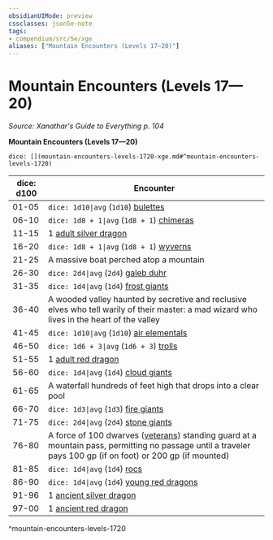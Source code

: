 ```yaml
---
obsidianUIMode: preview
cssclasses: json5e-note
tags:
- compendium/src/5e/xge
aliases: ["Mountain Encounters (Levels 17—20)"]
---
```

# Mountain Encounters (Levels 17—20)
*Source: Xanathar's Guide to Everything p. 104* 

**Mountain Encounters (Levels 17—20)**

`dice: [](mountain-encounters-levels-1720-xge.md#^mountain-encounters-levels-1720)`

| dice: d100 | Encounter |
|------------|-----------|
| 01-05 | `dice: 1d10\|avg` (`1d10`) [bulettes](compendium/bestiary/monstrosity/bulette.md) |
| 06-10 | `dice: 1d8 + 1\|avg` (`1d8 + 1`) [chimeras](compendium/bestiary/monstrosity/chimera.md) |
| 11-15 | 1 [adult silver dragon](compendium/bestiary/dragon/adult-silver-dragon.md) |
| 16-20 | `dice: 1d8 + 1\|avg` (`1d8 + 1`) [wyverns](compendium/bestiary/dragon/wyvern.md) |
| 21-25 | A massive boat perched atop a mountain |
| 26-30 | `dice: 2d4\|avg` (`2d4`) [galeb duhr](compendium/bestiary/elemental/galeb-duhr.md) |
| 31-35 | `dice: 1d4\|avg` (`1d4`) [frost giants](compendium/bestiary/giant/frost-giant.md) |
| 36-40 | A wooded valley haunted by secretive and reclusive elves who tell warily of their master: a mad wizard who lives in the heart of the valley |
| 41-45 | `dice: 1d10\|avg` (`1d10`) [air elementals](compendium/bestiary/elemental/air-elemental.md) |
| 46-50 | `dice: 1d6 + 3\|avg` (`1d6 + 3`) [trolls](compendium/bestiary/giant/troll.md) |
| 51-55 | 1 [adult red dragon](compendium/bestiary/dragon/adult-red-dragon.md) |
| 56-60 | `dice: 1d4\|avg` (`1d4`) [cloud giants](compendium/bestiary/giant/cloud-giant.md) |
| 61-65 | A waterfall hundreds of feet high that drops into a clear pool |
| 66-70 | `dice: 1d3\|avg` (`1d3`) [fire giants](compendium/bestiary/giant/fire-giant.md) |
| 71-75 | `dice: 2d4\|avg` (`2d4`) [stone giants](compendium/bestiary/giant/stone-giant.md) |
| 76-80 | A force of 100 dwarves ([veterans](compendium/bestiary/humanoid/veteran.md)) standing guard at a mountain pass, permitting no passage until a traveler pays 100 gp (if on foot) or 200 gp (if mounted) |
| 81-85 | `dice: 1d4\|avg` (`1d4`) [rocs](compendium/bestiary/monstrosity/roc.md) |
| 86-90 | `dice: 1d4\|avg` (`1d4`) [young red dragons](compendium/bestiary/dragon/young-red-dragon.md) |
| 91-96 | 1 [ancient silver dragon](compendium/bestiary/dragon/ancient-silver-dragon.md) |
| 97-00 | 1 [ancient red dragon](compendium/bestiary/dragon/ancient-red-dragon.md) |
^mountain-encounters-levels-1720